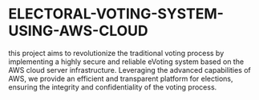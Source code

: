 # ELECTORAL-VOTING-SYSTEM-USING-AWS-CLOUD
this project aims to revolutionize the traditional voting process by implementing a highly secure and reliable eVoting system based on the AWS cloud server infrastructure. Leveraging the advanced capabilities of AWS, we provide an efficient and transparent platform for elections, ensuring the integrity and confidentiality of the voting process. 
